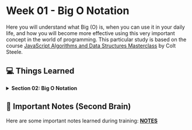 # Week 01 - Big O Notation

Here you will understand what Big (O) is, when you can use it in your daily life, and how you will become more effective using this very important concept in the world of programming. This particular study is based on the course [JavaScript Algorithms and Data Structures Masterclass](https://www.udemy.com/course/js-algorithms-and-data-structures-masterclass) by Colt Steele.

## 💻 Things Learned

<details><summary><b>Section 02: Big O Notation</b></summary>

- [ x ] 05 - Intro to Big O
- [ x ] 06 - Timing Our Code
- [ x ] 07 - Counting Operations
- [ x ] 08 - Visualizing Time Complexities
- [ x ] 09 - Official Intro to Big O
- [ ] 10 - Simplifying Big O Expressions
- [ ] Test 1: Big O Time Complexity Quiz
- [ ] Test 2: Big O Time Complexity Quiz 2
- [ ] 11 - Space Complexity
- [ ] Test 3: Big O Space Complexity Quiz
- [ ] 12 - Logs and Section Recap

</details>

## 🧠 Important Notes (Second Brain)

Here are some important notes learned during training: **[NOTES](NOTES.md)**